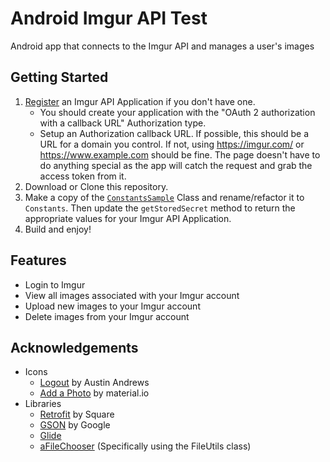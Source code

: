# Android Imgur API Test
Android app that connects to the Imgur API and manages a user's images

## Getting Started
1. [Register](https://api.imgur.com/oauth2/addclient) an Imgur API Application if you don't have one.
    * You should create your application with the "OAuth 2 authorization with a callback URL" Authorization type.
    * Setup an Authorization callback URL.  If possible, this should be a URL for a domain you control.  If not, using
    https://imgur.com/ or https://www.example.com should be fine.  The page doesn't have to do anything special as the
    app will catch the request and grab the access token from it.
2. Download or Clone this repository.
3. Make a copy of the [`ConstantsSample`](https://github.com/jimstump/android-imgur-api-test/blob/master/app/src/main/java/us/stump/imgurapitest/ConstantsSample.java)
Class and rename/refactor it to `Constants`.  Then update the `getStoredSecret` method to return the appropriate values
for your Imgur API Application.
4. Build and enjoy!

## Features
* Login to Imgur
* View all images associated with your Imgur account
* Upload new images to your Imgur account
* Delete images from your Imgur account

## Acknowledgements
* Icons
	* [Logout](https://materialdesignicons.com/icon/logout) by Austin Andrews
	* [Add a Photo](https://material.io/icons/#ic_add_a_photo) by material.io
* Libraries
	* [Retrofit](https://square.github.io/retrofit/) by Square
	* [GSON](https://github.com/google/gson) by Google
	* [Glide](https://github.com/bumptech/glide)
	* [aFileChooser](https://github.com/iPaulPro/aFileChooser) (Specifically using the FileUtils class)
